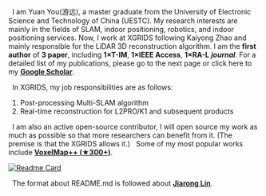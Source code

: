 ﻿&nbsp;
 I am Yuan You(游远), a master graduate from the University of Electronic Science and Technology of China (UESTC). My research interests are mainly in the fields of SLAM, indoor positioning, robotics, and indoor positioning services. Now, I work at XGRIDS following Kaiyong Zhao and mainly responsible for the LiDAR 3D reconstruction algorithm. I am the **first author** of **3 paper**, including **1×T-IM**, **1×IEEE Access**,  **1×RA-L** ***journal***. For a detailed list of my publications, please go to the next page or click here to my [**Google Scholar**](https://scholar.google.com.hk/citations?hl=zh-CN&user=p3hXCC0AAAAJ). 

&nbsp; In XGRIDS, my job responsibilities are as follows:
1. Post-processing Multi-SLAM algorithm
2. Real-time reconstruction for L2PRO/K1 and subsequent products

&nbsp; I am also an active open-source contributor, I will open source my work as much as possible so that more researchers can benefit from it. (The premise is that the XGRIDS allows it.)
&nbsp; Some of my most popular works include [**VoxelMap++ (★300+)**](https://github.com/uestc-icsp/VoxelMapPlus_Public).


[![Readme Card](https://github-readme-stats.vercel.app/api/pin/?username=uestc-icsp&repo=VoxelMapPlus_Public)](https://github.com/uestc-icsp/VoxelMapPlus_Public)

&nbsp; The format about README.md is followed about [**Jiarong Lin**]([https://scholar.google.com.hk/citations?hl=zh-CN&user=p3hXCC0AAAAJ](https://github.com/ziv-lin)).
